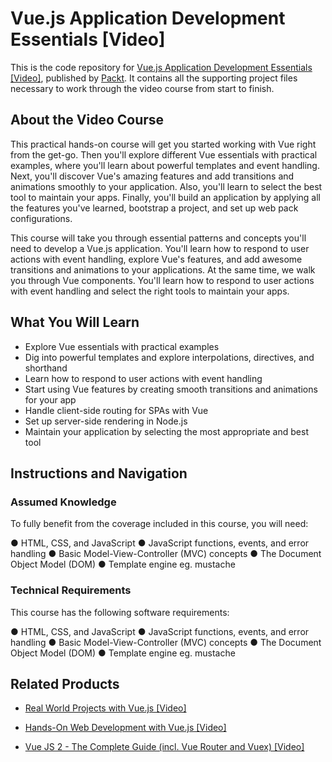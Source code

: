 # Vue.js Application Development Essentials [Video]
This is the code repository for [Vue.js Application Development Essentials [Video]](https://www.packtpub.com/application-development/vuejs-application-development-essentials-video?utm_source=github&utm_medium=repository&utm_campaign=9781788995870), published by [Packt](https://www.packtpub.com/?utm_source=github). It contains all the supporting project files necessary to work through the video course from start to finish.
## About the Video Course
This practical hands-on course will get you started working with Vue right from the get-go. Then you'll explore different Vue essentials with practical examples, where you'll learn about powerful templates and event handling. Next, you'll discover Vue's amazing features and add transitions and animations smoothly to your application. Also, you'll learn to select the best tool to maintain your apps. Finally, you'll build an application by applying all the features you've learned, bootstrap a project, and set up web pack configurations.

This course will take you through essential patterns and concepts you'll need to develop a Vue.js application. You'll learn how to respond to user actions with event handling, explore Vue's features, and add awesome transitions and animations to your applications. At the same time, we walk you through Vue components. You'll learn how to respond to user actions with event handling and select the right tools to maintain your apps.

<H2>What You Will Learn</H2>
<DIV class=book-info-will-learn-text>
<UL>
<LI>Explore Vue essentials with practical examples 
<LI>Dig into powerful templates and explore interpolations, directives, and shorthand 
<LI>Learn how to respond to user actions with event handling 
<LI>Start using Vue features by creating smooth transitions and animations for your app 
<LI>Handle client-side routing for SPAs with Vue 
<LI>Set up server-side rendering in Node.js 
<LI>Maintain your application by selecting the most appropriate and best tool </LI></UL></DIV>

## Instructions and Navigation
### Assumed Knowledge
To fully benefit from the coverage included in this course, you will need:<br/>

●	HTML, CSS, and JavaScript
●	JavaScript functions, events, and error handling
●	Basic Model-View-Controller (MVC) concepts
●	The Document Object Model (DOM)
●	Template engine eg. mustache

### Technical Requirements
This course has the following software requirements:<br/>

●	HTML, CSS, and JavaScript
●	JavaScript functions, events, and error handling
●	Basic Model-View-Controller (MVC) concepts
●	The Document Object Model (DOM)
●	Template engine eg. mustache


## Related Products
* [Real World Projects with Vue.js [Video]](https://www.packtpub.com/web-development/real-world-projects-vuejs-video?utm_source=github&utm_medium=repository&utm_campaign=9781789340754)

* [Hands-On Web Development with Vue.js [Video]](https://www.packtpub.com/web-development/hands-web-development-vuejs-video?utm_source=github&utm_medium=repository&utm_campaign=9781787283039)

* [Vue JS 2 - The Complete Guide (incl. Vue Router and Vuex) [Video]](https://www.packtpub.com/application-development/vue-js-2-complete-guide-incl-vue-router-and-vuex-video?utm_source=github&utm_medium=repository&utm_campaign=9781788992817)

